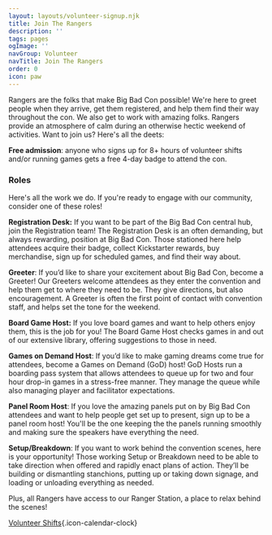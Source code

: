 ```yaml
---
layout: layouts/volunteer-signup.njk
title: Join The Rangers
description: ''
tags: pages
ogImage: ''
navGroup: Volunteer
navTitle: Join The Rangers
order: 0
icon: paw
---
```

Rangers are the folks that make Big Bad Con possible! We're here to greet people when they arrive, get them registered, and help them find their way throughout the con. We also get to work with amazing folks. Rangers provide an atmosphere of calm during an otherwise hectic weekend of activities. Want to join us? Here's all the deets:

**Free admission**: anyone who signs up for 8+ hours of volunteer shifts and/or running games gets a free 4-day badge to attend the con.

### Roles

Here's all the work we do. If you're ready to engage with our community, consider one of these roles!

**Registration Desk:** If you want to be part of the Big Bad Con central hub, join the Registration team! The Registration Desk is an often demanding, but always rewarding, position at Big Bad Con. Those stationed here help attendees acquire their badge, collect Kickstarter rewards, buy merchandise, sign up for scheduled games, and find their way about.

**Greeter**: If you’d like to share your excitement about Big Bad Con, become a Greeter! Our Greeters welcome attendees as they enter the convention and help them get to where they need to be. They give directions, but also encouragement. A Greeter is often the first point of contact with convention staff, and helps set the tone for the weekend.

**Board Game Host:** If you love board games and want to help others enjoy them, this is the job for you! The Board Game Host checks games in and out of our extensive library, offering suggestions to those in need.

**Games on Demand Host**: If you’d like to make gaming dreams come true for attendees, become a Games on Demand (GoD) host! GoD Hosts run a boarding pass system that allows attendees to queue up for two and four hour drop-in games in a stress-free manner. They manage the queue while also managing player and facilitator expectations.

**Panel Room Host**: If you love the amazing panels put on by Big Bad Con attendees and want to help people get set up to present, sign up to be a panel room host! You'll be the one keeping the the panels running smoothly and making sure the speakers have everything the need.

**Setup/Breakdown**: If you want to work behind the convention scenes, here is your opportunity! Those working Setup or Breakdown need to be able to take direction when offered and rapidly enact plans of action. They’ll be building or dismantling stanchions, putting up or taking down signage, and loading or unloading everything as needed.

Plus, all Rangers have access to our Ranger Station, a place to relax behind the scenes!

[Volunteer Shifts](/volunteer-shifts){.icon-calendar-clock}